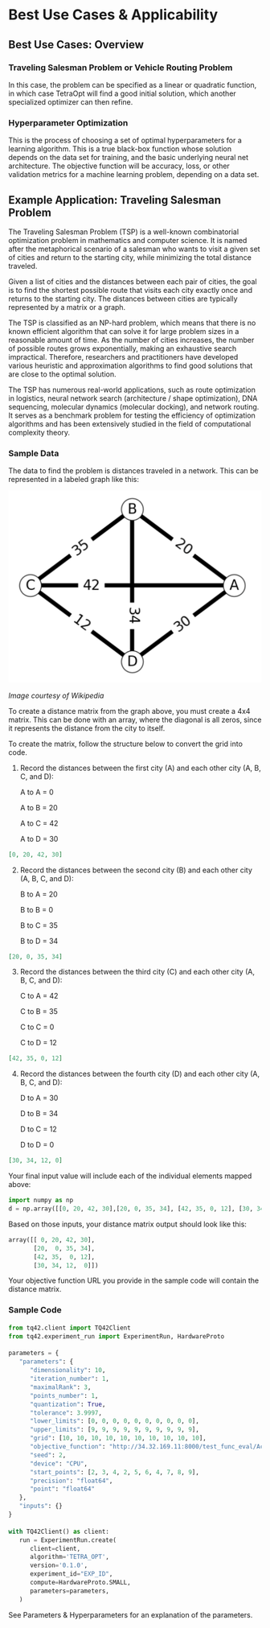 # Best Use Cases & Applicability

## Best Use Cases: Overview
### Traveling Salesman Problem or Vehicle Routing Problem
In this case, the problem can be specified as a linear or quadratic function, in which case TetraOpt will find a good initial solution, which another specialized optimizer can then refine.

### Hyperparameter Optimization
This is the process of choosing a set of optimal hyperparameters for a learning algorithm. This is a true black-box function whose solution depends on the data set for training, and the basic underlying neural net architecture. The objective function will be accuracy, loss, or other validation metrics for a machine learning problem, depending on a data set.

## Example Application: Traveling Salesman Problem
The Traveling Salesman Problem (TSP) is a well-known combinatorial optimization problem in mathematics and computer science. It is named after the metaphorical scenario of a salesman who wants to visit a given set of cities and return to the starting city, while minimizing the total distance traveled.

Given a list of cities and the distances between each pair of cities, the goal is to find the shortest possible route that visits each city exactly once and returns to the starting city. The distances between cities are typically represented by a matrix or a graph.

The TSP is classified as an NP-hard problem, which means that there is no known efficient algorithm that can solve it for large problem sizes in a reasonable amount of time. As the number of cities increases, the number of possible routes grows exponentially, making an exhaustive search impractical. Therefore, researchers and practitioners have developed various heuristic and approximation algorithms to find good solutions that are close to the optimal solution.

The TSP has numerous real-world applications, such as route optimization in logistics, neural network search (architecture / shape optimization), DNA sequencing, molecular dynamics (molecular docking), and network routing. It serves as a benchmark problem for testing the efficiency of optimization algorithms and has been extensively studied in the field of computational complexity theory.

### Sample Data
The data to find the problem is distances traveled in a network. This can be represented in a labeled graph like this:

![Example distance graph for TSP.png](../images/Example_distance_graph_for_TSP.png)

_Image courtesy of Wikipedia_

To create a distance matrix from the graph above, you must create a 4x4 matrix. This can be done with an array, where the diagonal is all zeros, since it represents the distance from the city to itself. 

To create the matrix, follow the structure below to convert the grid into code.

1. Record the distances between the first city (A) and each other city (A, B, C, and D):

    A to A = 0
    
    A to B = 20
    
    A to C = 42
    
    A to D = 30 

```json
[0, 20, 42, 30]
```

2. Record the distances between the second city (B) and each other city (A, B, C, and D):

    B to A = 20
    
    B to B = 0
    
    B to C = 35
    
    B to D = 34 

```json
[20, 0, 35, 34]
```

3. Record the distances between the third city (C) and each other city (A, B, C, and D):

    C to A = 42
    
    C to B = 35
    
    C to C = 0
    
    C to D = 12 

```json
[42, 35, 0, 12]
```

4. Record the distances between the fourth city (D) and each other city (A, B, C, and D):

    D to A = 30
    
    D to B = 34
    
    D to C = 12
    
    D to D = 0

```json
[30, 34, 12, 0]
```


Your final input value will include each of the individual elements mapped above:

```python
import numpy as np
d = np.array([[0, 20, 42, 30],[20, 0, 35, 34], [42, 35, 0, 12], [30, 34, 12, 0]])
```

Based on those inputs, your distance matrix output should look like this:
```python
array([[ 0, 20, 42, 30],
       [20,  0, 35, 34],
       [42, 35,  0, 12],
       [30, 34, 12,  0]])
```

Your objective function URL you provide in the sample code will contain the distance matrix.

### Sample Code

```python
from tq42.client import TQ42Client
from tq42.experiment_run import ExperimentRun, HardwareProto

parameters = {
   "parameters": {
      "dimensionality": 10,
      "iteration_number": 1,
      "maximalRank": 3,
      "points_number": 1,
      "quantization": True,
      "tolerance": 3.9997,
      "lower_limits": [0, 0, 0, 0, 0, 0, 0, 0, 0, 0],
      "upper_limits": [9, 9, 9, 9, 9, 9, 9, 9, 9, 9],
      "grid": [10, 10, 10, 10, 10, 10, 10, 10, 10, 10],
      "objective_function": "http://34.32.169.11:8000/test_func_eval/Ackley/",
      "seed": 2,
      "device": "CPU",
      "start_points": [2, 3, 4, 2, 5, 6, 4, 7, 8, 9],
      "precision": "float64",
      "point": "float64"
   },
   "inputs": {}
}

with TQ42Client() as client:
   run = ExperimentRun.create(
      client=client,
      algorithm='TETRA_OPT',
      version='0.1.0',
      experiment_id="EXP_ID",
      compute=HardwareProto.SMALL,
      parameters=parameters,
   )
```

See Parameters & Hyperparameters for an explanation of the parameters.
